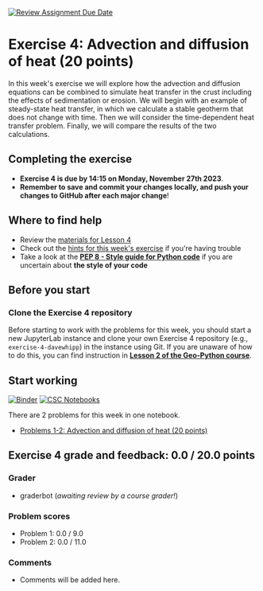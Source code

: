 [![Review Assignment Due Date](https://classroom.github.com/assets/deadline-readme-button-24ddc0f5d75046c5622901739e7c5dd533143b0c8e959d652212380cedb1ea36.svg)](https://classroom.github.com/a/vSk_Smgy)
# Exercise 4: Advection and diffusion of heat (20 points)

In this week's exercise we will explore how the advection and diffusion equations can be combined to simulate heat transfer in the crust including the effects of sedimentation or erosion. We will begin with an example of steady-state heat transfer, in which we calculate a stable geotherm that does not change with time. Then we will consider the time-dependent heat transfer problem. Finally, we will compare the results of the two calculations.

## Completing the exercise

- **Exercise 4 is due by 14:15 on Monday, November 27th 2023**.
- **Remember to save and commit your changes locally, and push your changes to GitHub after each major change**!

## Where to find help

- Review the [materials for Lesson 4](https://introqg-site.readthedocs.io/en/latest/lessons/L4/overview.html)
- Check out the [hints for this week's exercise](https://introqg-site.readthedocs.io/en/latest/lessons/L4/exercise-4.html#general-hints-for-exercise-4) if you're having trouble
- Take a look at the **[PEP 8 - Style guide for Python code](https://www.python.org/dev/peps/pep-0008/)** if you are uncertain about **the style of your code**

## Before you start

### Clone the Exercise 4 repository

Before starting to work with the problems for this week, you should start a new JupyterLab instance and clone your own Exercise 4 repository (e.g., `exercise-4-davewhipp`) in the instance using Git. If you are unaware of how to do this, you can find instruction in [**Lesson 2 of the Geo-Python course**](https://geo-python-site.readthedocs.io/en/latest/lessons/L2/git-basics.html#clone-a-repository-from-github).

## Start working

[![Binder](https://mybinder.org/badge.svg)](https://mybinder.org/v2/gh/introqg/notebooks/master?urlpath=lab)
[![CSC Notebooks](https://img.shields.io/badge/launch-CSC%20notebook-blue.svg)](https://notebooks.csc.fi/)

There are 2 problems for this week in one notebook.

- [Problems 1-2: Advection and diffusion of heat (20 points)](Exercise-4-problems-1-2.ipynb)
## Exercise 4 grade and feedback: 0.0 / 20.0 points
### Grader
- graderbot (*awaiting review by a course grader!*)
### Problem scores
- Problem 1: 0.0 / 9.0 
- Problem 2: 0.0 / 11.0 
### Comments
- Comments will be added here.
